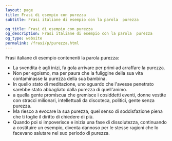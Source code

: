 ```yaml
---
layout: page
title: Frasi di esempio con purezza 
subtitle: Frasi italiane di esempio con la parola  purezza

og_title: Frasi di esempio con purezza 
og_description: Frasi italiane di esempio con la parola  purezza
og_type: website
permalink: /frasi/p/purezza.html
---
```


Frasi italiane di esempio contenenti la parola purezza:


- La svendita è agli inizi, fa gola arrivare per primi ad arraffare la purezza.
- Non per egoismo, ma per paura che la fuliggine della sua vita contaminasse la purezza della sua bambina.
- In quello stato di meditazione, uno sguardo che l'avesse penetrato sarebbe stato abbagliato dalla purezza di quell'animo.
- a quella gente promiscua che gremisce i cosiddetti eventi, donne vestite con stracci milionari, intellettuali da discoteca, politici, gente senza purezza.
- Ma riesco a evocare la sua purezza, quel senso di soddisfazione piena che ti toglie il diritto di chiedere di più.
- Quando poi si impoverisce e inizia una fase di dissolutezza, continuando a costituire un esempio, diventa dannoso per le stesse ragioni che lo facevano salutare nel suo periodo di purezza.
